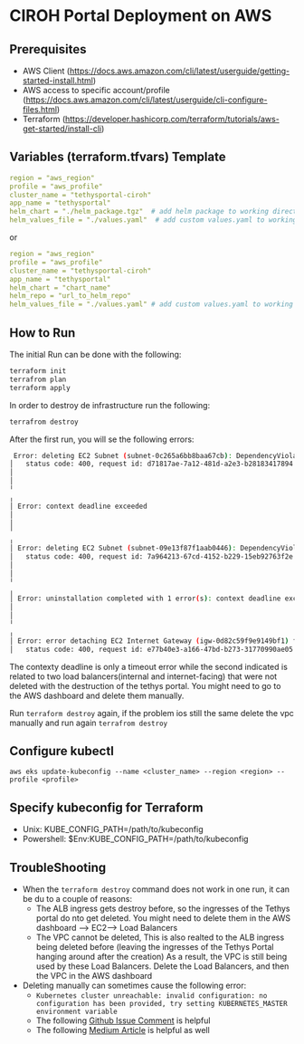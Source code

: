 # CIROH Portal Deployment on AWS

## Prerequisites

- AWS Client (https://docs.aws.amazon.com/cli/latest/userguide/getting-started-install.html)
- AWS access to specific account/profile (https://docs.aws.amazon.com/cli/latest/userguide/cli-configure-files.html)
- Terraform (https://developer.hashicorp.com/terraform/tutorials/aws-get-started/install-cli)

## Variables (terraform.tfvars) Template

```yaml
region = "aws_region"
profile = "aws_profile"
cluster_name = "tethysportal-ciroh"
app_name = "tethysportal"
helm_chart = "./helm_package.tgz"  # add helm package to working directory
helm_values_file = "./values.yaml"  # add custom values.yaml to working directory
```

or

```yaml
region = "aws_region"
profile = "aws_profile"
cluster_name = "tethysportal-ciroh"
app_name = "tethysportal"
helm_chart = "chart_name"
helm_repo = "url_to_helm_repo"
helm_values_file = "./values.yaml" # add custom values.yaml to working directory
```

## How to Run

The initial Run can be done with the following:

```bash
terraform init
terrafrom plan
terraform apply
```

In order to destroy de infrastructure run the following:

```bash
terrafrom destroy
```

After the first run, you will se the following errors:

```bash
 Error: deleting EC2 Subnet (subnet-0c265a6bb8baa67cb): DependencyViolation: The subnet 'subnet-0c265a6bb8baa67cb' has dependencies and cannot be deleted.
│ 	status code: 400, request id: d71817ae-7a12-481d-a2e3-b28183417894
│
│
╵
╷
│ Error: context deadline exceeded
│
│
╵
╷
│ Error: deleting EC2 Subnet (subnet-09e13f87f1aab0446): DependencyViolation: The subnet 'subnet-09e13f87f1aab0446' has dependencies and cannot be deleted.
│ 	status code: 400, request id: 7a964213-67cd-4152-b229-15eb92763f2e
│
│
╵
╷
│ Error: uninstallation completed with 1 error(s): context deadline exceeded
│
│
╵
╷
│ Error: error detaching EC2 Internet Gateway (igw-0d82c59f9e9149bf1) from VPC (vpc-0799c7288fb67d02c): DependencyViolation: Network vpc-0799c7288fb67d02c has some mapped public address(es). Please unmap those public address(es) before detaching the gateway.
│ 	status code: 400, request id: e77b40e3-a166-47bd-b273-31770990ae05

```

The contexty deadline is only a timeout error while the second indicated is related to two load balancers(internal and internet-facing) that were not deleted with the destruction of the tethys portal. You might need to go to the AWS dashboard and delete them manually.

Run `terraform destroy` again, if the problem ios still the same delete the vpc manually and run again `terrafrom destroy`

## Configure kubectl

`aws eks update-kubeconfig --name <cluster_name> --region <region> --profile <profile>`

## Specify kubeconfig for Terraform

- Unix: KUBE_CONFIG_PATH=/path/to/kubeconfig
- Powershell: $Env:KUBE_CONFIG_PATH=/path/to/kubeconfig

## TroubleShooting

- When the `terraform destroy` command does not work in one run, it can be du to a couple of reasons:
  - The ALB ingress gets destroy before, so the ingresses of the Tethys portal do nto get deleted. You might need to delete them in the AWS dashboard --> EC2--> Load Balancers
  - The VPC cannot be deleted, This is also realted to the ALB ingress being deleted before (leaving the ingresses of the Tethys Portal hanging around after the creation) As a result, the VPC is still being used by these Load Balancers. Delete the Load Balancers, and then the VPC in the AWS dashboard
- Deleting manually can sometimes cause the following error:
  - `Kubernetes cluster unreachable: invalid configuration: no configuration has been provided, try setting KUBERNETES_MASTER environment variable`
  - The following [Github Issue Comment](https://github.com/terraform-aws-modules/terraform-aws-eks/issues/1234#issuecomment-894998800) is helpful
  - The following [Medium Article](https://itnext.io/terraform-dont-use-kubernetes-provider-with-your-cluster-resource-d8ec5319d14a) is helpful as well
